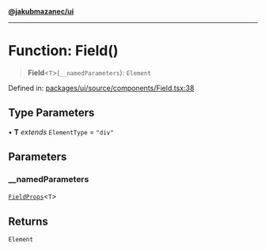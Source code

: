 [**@jakubmazanec/ui**](../README.md)

---

# Function: Field()

> **Field**\<`T`\>(`__namedParameters`): `Element`

Defined in:
[packages/ui/source/components/Field.tsx:38](https://github.com/jakubmazanec/tools/blob/b189bd808f93a39eacbf7e401a82a754c5ce3b63/packages/ui/source/components/Field.tsx#L38)

## Type Parameters

• **T** _extends_ `ElementType` = `"div"`

## Parameters

### \_\_namedParameters

[`FieldProps`](../type-aliases/FieldProps.md)\<`T`\>

## Returns

`Element`
